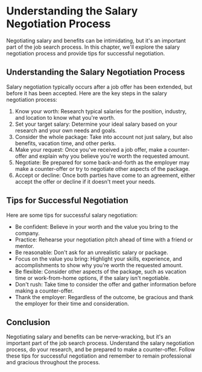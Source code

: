 Understanding the Salary Negotiation Process
=========================================================================================

Negotiating salary and benefits can be intimidating, but it's an important part of the job search process. In this chapter, we'll explore the salary negotiation process and provide tips for successful negotiation.

Understanding the Salary Negotiation Process
--------------------------------------------

Salary negotiation typically occurs after a job offer has been extended, but before it has been accepted. Here are the key steps in the salary negotiation process:

1. Know your worth: Research typical salaries for the position, industry, and location to know what you're worth.
2. Set your target salary: Determine your ideal salary based on your research and your own needs and goals.
3. Consider the whole package: Take into account not just salary, but also benefits, vacation time, and other perks.
4. Make your request: Once you've received a job offer, make a counter-offer and explain why you believe you're worth the requested amount.
5. Negotiate: Be prepared for some back-and-forth as the employer may make a counter-offer or try to negotiate other aspects of the package.
6. Accept or decline: Once both parties have come to an agreement, either accept the offer or decline if it doesn't meet your needs.

Tips for Successful Negotiation
-------------------------------

Here are some tips for successful salary negotiation:

* Be confident: Believe in your worth and the value you bring to the company.
* Practice: Rehearse your negotiation pitch ahead of time with a friend or mentor.
* Be reasonable: Don't ask for an unrealistic salary or package.
* Focus on the value you bring: Highlight your skills, experience, and accomplishments to show why you're worth the requested amount.
* Be flexible: Consider other aspects of the package, such as vacation time or work-from-home options, if the salary isn't negotiable.
* Don't rush: Take time to consider the offer and gather information before making a counter-offer.
* Thank the employer: Regardless of the outcome, be gracious and thank the employer for their time and consideration.

Conclusion
----------

Negotiating salary and benefits can be nerve-wracking, but it's an important part of the job search process. Understand the salary negotiation process, do your research, and be prepared to make a counter-offer. Follow these tips for successful negotiation and remember to remain professional and gracious throughout the process.

